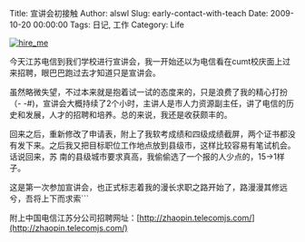 Title: 宣讲会初接触
Author: alswl
Slug: early-contact-with-teach
Date: 2009-10-20 00:00:00
Tags: 日记, 工作
Category: Life

[![hire_me](https://ohsolnxaa.qnssl.com/upload_dropbox/200910/hire_me.jpg)](https://ohsolnxaa.qnssl.com/upload_dropbox/200910/hire_me.jpg)

今天江苏电信到我们学校进行宣讲会，我一开始还以为电信看在cumt校庆面上过来招聘，眼巴巴跑过去才知道只是宣讲会。

虽然略微失望，不过本来就是抱着试一试的态度来的，只是浪费了我的精心打扮（-
-#)，宣讲会大概持续了2个小时，主讲人是市人力资源副主任，讲了电信的历史和发展，人才的招聘和培养。总的来说，我还是收获颇丰的。

回来之后，重新修改了申请表，附上了我软考成绩和四级成绩截屏，两个证书都没有发下来。之后我又把目标职位工作地点放到县级市，这样比较容易有笔试机会。话说回来，苏
南的县级城市要求真高，我偷偷选了一个报的人少点的，15->1样子。

这是第一次参加宣讲会，也正式标志着我的漫长求职之路开始了，路漫漫其修远兮，吾将上下而求索```

附上中国电信江苏分公司招聘网址：[http://zhaopin.telecomjs.com/](http://zhaopin.telecomjs.com/)

